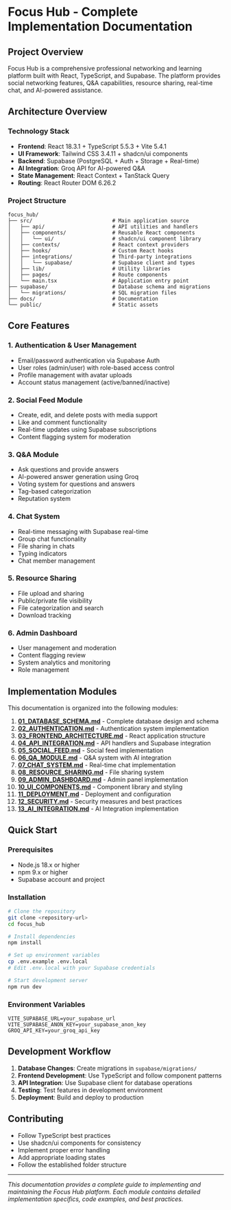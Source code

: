 # Focus Hub - Complete Implementation Documentation

## Project Overview

Focus Hub is a comprehensive professional networking and learning platform built with React, TypeScript, and Supabase. The platform provides social networking features, Q&A capabilities, resource sharing, real-time chat, and AI-powered assistance.

## Architecture Overview

### Technology Stack
- **Frontend**: React 18.3.1 + TypeScript 5.5.3 + Vite 5.4.1
- **UI Framework**: Tailwind CSS 3.4.11 + shadcn/ui components
- **Backend**: Supabase (PostgreSQL + Auth + Storage + Real-time)
- **AI Integration**: Groq API for AI-powered Q&A
- **State Management**: React Context + TanStack Query
- **Routing**: React Router DOM 6.26.2

### Project Structure
```
focus_hub/
├── src/                          # Main application source
│   ├── api/                      # API utilities and handlers
│   ├── components/               # Reusable React components
│   │   └── ui/                   # shadcn/ui component library
│   ├── contexts/                 # React context providers
│   ├── hooks/                    # Custom React hooks
│   ├── integrations/             # Third-party integrations
│   │   └── supabase/             # Supabase client and types
│   ├── lib/                      # Utility libraries
│   ├── pages/                    # Route components
│   └── main.tsx                  # Application entry point
├── supabase/                     # Database schema and migrations
│   └── migrations/               # SQL migration files
├── docs/                         # Documentation
└── public/                       # Static assets
```

## Core Features

### 1. Authentication & User Management
- Email/password authentication via Supabase Auth
- User roles (admin/user) with role-based access control
- Profile management with avatar uploads
- Account status management (active/banned/inactive)

### 2. Social Feed Module
- Create, edit, and delete posts with media support
- Like and comment functionality
- Real-time updates using Supabase subscriptions
- Content flagging system for moderation

### 3. Q&A Module
- Ask questions and provide answers
- AI-powered answer generation using Groq
- Voting system for questions and answers
- Tag-based categorization
- Reputation system

### 4. Chat System
- Real-time messaging with Supabase real-time
- Group chat functionality
- File sharing in chats
- Typing indicators
- Chat member management

### 5. Resource Sharing
- File upload and sharing
- Public/private file visibility
- File categorization and search
- Download tracking

### 6. Admin Dashboard
- User management and moderation
- Content flagging review
- System analytics and monitoring
- Role management

## Implementation Modules

This documentation is organized into the following modules:

1. **[01_DATABASE_SCHEMA.md](./01_DATABASE_SCHEMA.md)** - Complete database design and schema
2. **[02_AUTHENTICATION.md](./02_AUTHENTICATION.md)** - Authentication system implementation
3. **[03_FRONTEND_ARCHITECTURE.md](./03_FRONTEND_ARCHITECTURE.md)** - React application structure
4. **[04_API_INTEGRATION.md](./04_API_INTEGRATION.md)** - API handlers and Supabase integration
5. **[05_SOCIAL_FEED.md](./05_SOCIAL_FEED.md)** - Social feed implementation
6. **[06_QA_MODULE.md](./06_QA_MODULE.md)** - Q&A system with AI integration
7. **[07_CHAT_SYSTEM.md](./07_CHAT_SYSTEM.md)** - Real-time chat implementation
8. **[08_RESOURCE_SHARING.md](./08_RESOURCE_SHARING.md)** - File sharing system
9. **[09_ADMIN_DASHBOARD.md](./09_ADMIN_DASHBOARD.md)** - Admin panel implementation
10. **[10_UI_COMPONENTS.md](./10_UI_COMPONENTS.md)** - Component library and styling
11. **[11_DEPLOYMENT.md](./11_DEPLOYMENT.md)** - Deployment and configuration
12. **[12_SECURITY.md](./12_SECURITY.md)** - Security measures and best practices
13. **[13_AI_INTEGRATION.md](./13_AI_INTEGRATION.md)** - AI Integration implementation

## Quick Start

### Prerequisites
- Node.js 18.x or higher
- npm 9.x or higher
- Supabase account and project

### Installation
```bash
# Clone the repository
git clone <repository-url>
cd focus_hub

# Install dependencies
npm install

# Set up environment variables
cp .env.example .env.local
# Edit .env.local with your Supabase credentials

# Start development server
npm run dev
```

### Environment Variables
```env
VITE_SUPABASE_URL=your_supabase_url
VITE_SUPABASE_ANON_KEY=your_supabase_anon_key
GROQ_API_KEY=your_groq_api_key
```

## Development Workflow

1. **Database Changes**: Create migrations in `supabase/migrations/`
2. **Frontend Development**: Use TypeScript and follow component patterns
3. **API Integration**: Use Supabase client for database operations
4. **Testing**: Test features in development environment
5. **Deployment**: Build and deploy to production

## Contributing

- Follow TypeScript best practices
- Use shadcn/ui components for consistency
- Implement proper error handling
- Add appropriate loading states
- Follow the established folder structure

---

*This documentation provides a complete guide to implementing and maintaining the Focus Hub platform. Each module contains detailed implementation specifics, code examples, and best practices.* 